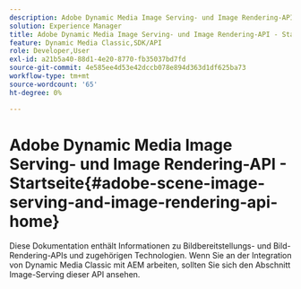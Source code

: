```yaml
---
description: Adobe Dynamic Media Image Serving- und Image Rendering-API - Startseite
solution: Experience Manager
title: Adobe Dynamic Media Image Serving- und Image Rendering-API - Startseite
feature: Dynamic Media Classic,SDK/API
role: Developer,User
exl-id: a21b5a40-88d1-4e20-8770-fb35037bd7fd
source-git-commit: 4e585ee4d53e42dccb078e894d363d1df625ba73
workflow-type: tm+mt
source-wordcount: '65'
ht-degree: 0%

---
```


# Adobe Dynamic Media Image Serving- und Image Rendering-API - Startseite{#adobe-scene-image-serving-and-image-rendering-api-home}

Diese Dokumentation enthält Informationen zu Bildbereitstellungs- und Bild-Rendering-APIs und zugehörigen Technologien. Wenn Sie an der Integration von Dynamic Media Classic mit AEM arbeiten, sollten Sie sich den Abschnitt Image-Serving dieser API ansehen.
